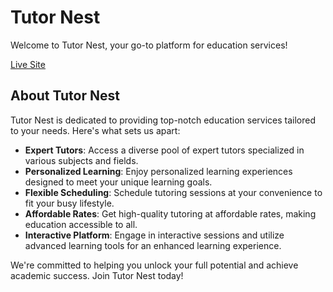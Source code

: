 # Tutor Nest

Welcome to Tutor Nest, your go-to platform for education services!

[Live Site](https://amazing-concha-2bff67.netlify.app/)

## About Tutor Nest
Tutor Nest is dedicated to providing top-notch education services tailored to your needs. Here's what sets us apart:

- **Expert Tutors**: Access a diverse pool of expert tutors specialized in various subjects and fields.
- **Personalized Learning**: Enjoy personalized learning experiences designed to meet your unique learning goals.
- **Flexible Scheduling**: Schedule tutoring sessions at your convenience to fit your busy lifestyle.
- **Affordable Rates**: Get high-quality tutoring at affordable rates, making education accessible to all.
- **Interactive Platform**: Engage in interactive sessions and utilize advanced learning tools for an enhanced learning experience.

We're committed to helping you unlock your full potential and achieve academic success. Join Tutor Nest today!
